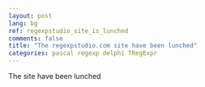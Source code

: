 ```yaml
---
layout: post
lang: bg
ref: regexpstudio_site_is_lunched
comments: false
title: "The regexpstudio.com site have been lunched"
categories: pascal regexp delphi TRegExpr
---
```


The site have been lunched
